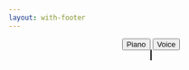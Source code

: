 ```yaml
---
layout: with-footer
---
```


<div align="center">
  <button id="pianoButton">Piano</button>
  <button id="voiceButton">Voice</button>
  <br/>
  <canvas
    id="myCanvas"
    width="1080"
    height="720"
    style="border:1px solid #000000;"
  ></canvas>
  <script src="main.js"></script>
</div>

